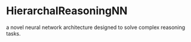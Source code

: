 # HierarchalReasoningNN
a novel neural network architecture designed to solve complex reasoning tasks.
